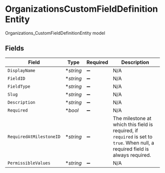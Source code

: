 # OrganizationsCustomFieldDefinitionEntity

Organizations_CustomFieldDefinitionEntity model


## Fields

| Field                                                                                                                          | Type                                                                                                                           | Required                                                                                                                       | Description                                                                                                                    |
| ------------------------------------------------------------------------------------------------------------------------------ | ------------------------------------------------------------------------------------------------------------------------------ | ------------------------------------------------------------------------------------------------------------------------------ | ------------------------------------------------------------------------------------------------------------------------------ |
| `DisplayName`                                                                                                                  | **string*                                                                                                                      | :heavy_minus_sign:                                                                                                             | N/A                                                                                                                            |
| `FieldID`                                                                                                                      | **string*                                                                                                                      | :heavy_minus_sign:                                                                                                             | N/A                                                                                                                            |
| `FieldType`                                                                                                                    | **string*                                                                                                                      | :heavy_minus_sign:                                                                                                             | N/A                                                                                                                            |
| `Slug`                                                                                                                         | **string*                                                                                                                      | :heavy_minus_sign:                                                                                                             | N/A                                                                                                                            |
| `Description`                                                                                                                  | **string*                                                                                                                      | :heavy_minus_sign:                                                                                                             | N/A                                                                                                                            |
| `Required`                                                                                                                     | **bool*                                                                                                                        | :heavy_minus_sign:                                                                                                             | N/A                                                                                                                            |
| `RequiredAtMilestoneID`                                                                                                        | **string*                                                                                                                      | :heavy_minus_sign:                                                                                                             | The milestone at which this field is required, if `required` is set to `true`. When null, a required field is always required. |
| `PermissibleValues`                                                                                                            | **string*                                                                                                                      | :heavy_minus_sign:                                                                                                             | N/A                                                                                                                            |